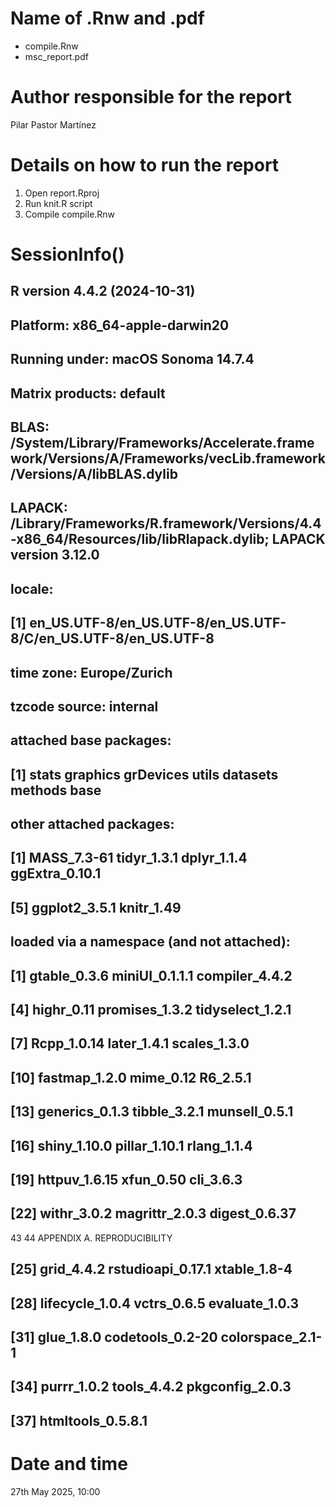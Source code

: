 # Name of .Rnw and .pdf
- compile.Rnw
- msc_report.pdf

# Author responsible for the report

Pilar Pastor Martínez

# Details on how to run the report

1. Open report.Rproj
2. Run knit.R script
3. Compile compile.Rnw

# SessionInfo()

## R version 4.4.2 (2024-10-31)
## Platform: x86_64-apple-darwin20
## Running under: macOS Sonoma 14.7.4
##
## Matrix products: default
## BLAS: /System/Library/Frameworks/Accelerate.framework/Versions/A/Frameworks/vecLib.framework/Versions/A/libBLAS.dylib
## LAPACK: /Library/Frameworks/R.framework/Versions/4.4-x86_64/Resources/lib/libRlapack.dylib; LAPACK version 3.12.0
##
## locale:
## [1] en_US.UTF-8/en_US.UTF-8/en_US.UTF-8/C/en_US.UTF-8/en_US.UTF-8
##
## time zone: Europe/Zurich
## tzcode source: internal
##
## attached base packages:
## [1] stats graphics grDevices utils datasets methods base
##
## other attached packages:
## [1] MASS_7.3-61 tidyr_1.3.1 dplyr_1.1.4 ggExtra_0.10.1
## [5] ggplot2_3.5.1 knitr_1.49
##
## loaded via a namespace (and not attached):
## [1] gtable_0.3.6 miniUI_0.1.1.1 compiler_4.4.2
## [4] highr_0.11 promises_1.3.2 tidyselect_1.2.1
## [7] Rcpp_1.0.14 later_1.4.1 scales_1.3.0
## [10] fastmap_1.2.0 mime_0.12 R6_2.5.1
## [13] generics_0.1.3 tibble_3.2.1 munsell_0.5.1
## [16] shiny_1.10.0 pillar_1.10.1 rlang_1.1.4
## [19] httpuv_1.6.15 xfun_0.50 cli_3.6.3
## [22] withr_3.0.2 magrittr_2.0.3 digest_0.6.37
43
44 APPENDIX A. REPRODUCIBILITY
## [25] grid_4.4.2 rstudioapi_0.17.1 xtable_1.8-4
## [28] lifecycle_1.0.4 vctrs_0.6.5 evaluate_1.0.3
## [31] glue_1.8.0 codetools_0.2-20 colorspace_2.1-1
## [34] purrr_1.0.2 tools_4.4.2 pkgconfig_2.0.3
## [37] htmltools_0.5.8.1

# Date and time

27th May 2025, 10:00
